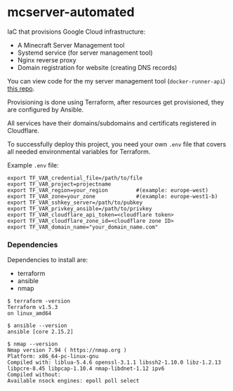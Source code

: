 # mcserver-automated

IaC that provisions Google Cloud infrastructure:
- A Minecraft Server Management tool
- Systemd service (for server management tool)
- Nginx reverse proxy
- Domain registration for website (creating DNS records)

You can view code for the my server management tool (`docker-runner-api`) [this repo](https://github.com/tomek-skrond/docker-runner-api).

Provisioning is done using Terraform, after resources get provisioned, they are configured by Ansible.

All services have their domains/subdomains and certificats registered in Cloudflare.

To successfully deploy this project, you need your own `.env` file that covers all needed environmental variables for Terraform.

Example `.env` file:

```
export TF_VAR_credential_file=/path/to/file
export TF_VAR_project=projectname
export TF_VAR_region=your_region         #(example: europe-west)
export TF_VAR_zone=your_zone             #(example: europe-west1-b)
export TF_VAR_sshkey_server=/path/to/pubkey
export TF_VAR_privkey_ansible=/path/to/privkey
export TF_VAR_cloudflare_api_token=<cloudflare token>
export TF_VAR_cloudflare_zone_id=<cloudflare zone ID>
export TF_VAR_domain_name="your_domain_name.com"
```

### Dependencies
Dependencies to install are:
- terraform
- ansible
- nmap

```
$ terraform -version
Terraform v1.5.3
on linux_amd64
```

```
$ ansible --version
ansible [core 2.15.2]
```

```
$ nmap --version
Nmap version 7.94 ( https://nmap.org )
Platform: x86_64-pc-linux-gnu
Compiled with: liblua-5.4.6 openssl-3.1.1 libssh2-1.10.0 libz-1.2.13 libpcre-8.45 libpcap-1.10.4 nmap-libdnet-1.12 ipv6
Compiled without:
Available nsock engines: epoll poll select
```
